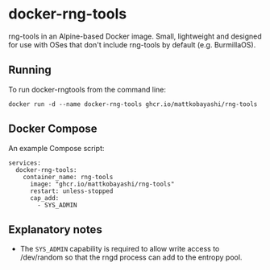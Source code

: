 # docker-rng-tools

rng-tools in an Alpine-based Docker image. Small, lightweight and designed for use with OSes that don't include rng-tools by default (e.g. BurmillaOS).

## Running

To run docker-rngtools from the command line:

`docker run -d --name docker-rng-tools ghcr.io/mattkobayashi/rng-tools`

## Docker Compose

An example Compose script:

```
services:
  docker-rng-tools:
    container_name: rng-tools
      image: "ghcr.io/mattkobayashi/rng-tools"
      restart: unless-stopped
      cap_add:
        - SYS_ADMIN
```

## Explanatory notes

- The `SYS_ADMIN` capability is required to allow write access to /dev/random so that the rngd process can add to the entropy pool.

